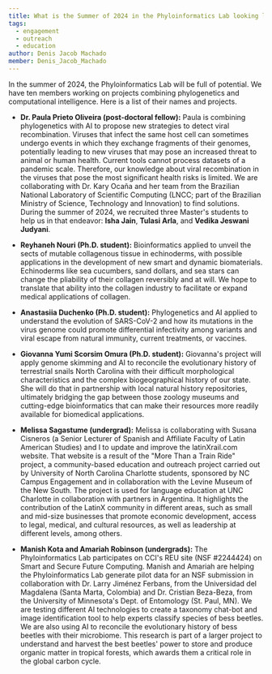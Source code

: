 ```yaml
---
title: What is the Summer of 2024 in the Phyloinformatics Lab looking like?
tags:
  - engagement
  - outreach
  - education
author: Denis Jacob Machado
member: Denis_Jacob_Machado
---
```


In the summer of 2024, the Phyloinformatics Lab will be full of potential. We have ten members working on projects combining phylogenetics and computational intelligence. Here is a list of their names and projects.

- **Dr. Paula Prieto Oliveira (post-doctoral fellow):** Paula is combining phylogenetics with AI to propose new strategies to detect viral recombination. Viruses that infect the same host cell can sometimes undergo events in which they exchange fragments of their genomes, potentially leading to new viruses that may pose an increased threat to animal or human health. Current tools cannot process datasets of a pandemic scale. Therefore, our knowledge about viral recombination in the viruses that pose the most significant health risks is limited. We are collaborating with Dr. Kary Ocaña and her team from the Brazilian National Laboratory of Scientific Computing (LNCC; part of the Brazilian Ministry of Science, Technology and Innovation) to find solutions. During the summer of 2024, we recruited three Master's students to help us in that endeavor: **Isha Jain**, **Tulasi Arla**, and **Vedika Jeswani Judyani**.

- **Reyhaneh Nouri (Ph.D. student):** Bioinformatics applied to unveil the sects of mutable collagenous tissue in echinoderms, with possible applications in the development of new smart and dynamic biomaterials. Echinoderms like sea cucumbers, sand dollars, and sea stars can change the pliability of their collagen reversibly and at will. We hope to translate that ability into the collagen industry to facilitate or expand medical applications of collagen.

- **Anastasiia Duchenko (Ph.D. student):** Phylogenetics and AI applied to understand the evolution of SARS-CoV-2 and how its mutations in the virus genome could promote differential infectivity among variants and viral escape from natural immunity, current treatments, or vaccines.

- **Giovanna Yumi Scorsim Omura (Ph.D. student):** Giovanna's project will apply genome skimming and AI to reconcile the evolutionary history of terrestrial snails North Carolina with their difficult morphological characteristics and the complex biogeographical history of our state. She will do that in partnership with local natural history repositories, ultimately bridging the gap between those zoology museums and cutting-edge bioinformatics that can make their resources more readily available for biomedical applications.

- **Melissa Sagastume (undergrad):** Melissa is collaborating with Susana Cisneros (a Senior Lecturer of Spanish and Affiliate Faculty of Latin American Studies) and I to update and improve the latinXrail.com website. That website is a result of the "More Than a Train Ride" project, a community-based education and outreach project carried out by University of North Carolina Charlotte students, sponsored by NC Campus Engagement and in collaboration with the Levine Museum of the New South. The project is used for language education at UNC Charlotte in collaboration with partners in Argentina. It highlights the contribution of the LatinX community in different areas, such as small and mid-size businesses that promote economic development, access to legal, medical, and cultural resources, as well as leadership at different levels, among others.

- **Manish Kota and Amariah Robinson (undergrads):** The Phyloinformatics Lab participates on CCI's REU site (NSF #2244424) on Smart and Secure Future Computing. Manish and Amariah are helping the Phyloinformatics Lab generate pilot data for an NSF submission in collaboration with Dr. Larry Jiménez Ferbans, from the Universidad del Magdalena (Santa Marta, Colombia) and Dr. Cristian Beza-Beza, from the University of Minnesota's Dept. of Entomology (St. Paul, MN). We are testing different AI technologies to create a taxonomy chat-bot and image identification tool to help experts classify species of bess beetles. We are also using AI to reconcile the evolutionary history of bess beetles with their microbiome. This research is part of a larger project to understand and harvest the best beetles' power to store and produce organic matter in tropical forests, which awards them a critical role in the global carbon cycle.
